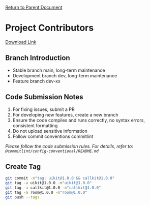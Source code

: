 [Return to Parent Document](./index.en.md)

# Project Contributors

[Download Link](https://github.com/AsteriskZuo/react-native-chat-library)

## Branch Introduction

- Stable branch main, long-term maintenance
- Development branch dev, long-term maintenance
- Feature branch dev-xx

## Code Submission Notes

1. For fixing issues, submit a PR
2. For developing new features, create a new branch
3. Ensure the code compiles and runs correctly, no syntax errors, consistent formatting
4. Do not upload sensitive information
5. Follow commit conventions commitlint

_Please follow the code submission rules. For details, refer to: `@commitlint/config-conventional/README.md`_

## Create Tag

```sh
git commit -m"tag: uikit@1.0.0 && callkit@1.0.0"
git tag -a uikit@1.0.0 -m"uikit@1.0.0"
git tag -a callkit@1.0.0 -m"callkit@1.0.0"
git tag -a room@1.0.0 -m"room@1.0.0"
git push --tags